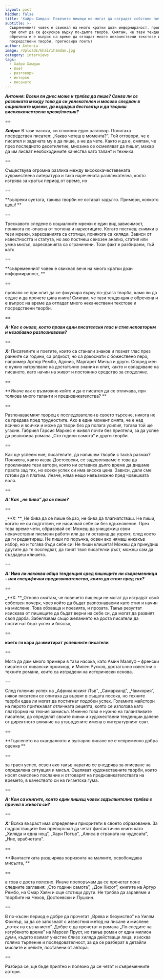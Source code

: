 ```yaml
---
layout: post
hidden: false
title: 'Хайри Хамдан: Повечето пишещи не могат да изградят собствен почерк'
subtitle: >-
  Съвременният човек е свикнал на много кратки дози информираност, проваля се
  при опит да се фокусира върху по-дълга творба. Смятам, че тази тенденция е
  обречена и е въпрос на време да отпадат много некачествени текстове и
  посредствени творби, прогнозира поетът
author: Antonia
image: /Uploads/khairihamdan.jpg
category: interviews
tags:
  - Хайри Хамдан
  - поет
  - разговори
  - интервю
  - писането
---
```

_**Антония: Всеки ли днес може и трябва да пише? Свива ли се разликата между това да си увлекателен и масово следван в социалните мрежи, да издадеш бестселър и да твориш висококачествена проза/поезия?**_

\==

_**Хайри:**_ В тази насока, си спомних един разговор. Попитаха посредствен писател: „Какво четеш в момента?“. Той отговори, че е писател и задачата му е да пише,  а не да чете. Както и да е, смятам, че през последното десетилетие, мнозина се осмеляват да пишат, макар да им лисват необоходимите качества като талант и техника. 

\==

Съществува огромна разлика между висококачестевената художествена литература и така наречената развлекателна, която изгрява за кратък период от време, но 

\==

**въпреки суетата, такива творби не остават задълго. Примери, колкото щеш! **

\==

Трескавото следене в социалните мрежи е един вид зависимост, понякога по-опасна от тютюна и наркотиците. Когато постнеш снимки в тези мрежи, харесванията са стотици, понякога са хиляди. Зависи от известността и статута, но ако постнеш сеиозен анализ, статия или умна мисъл, харесванията са ограничени. Този факт е разбираем, тъй като 

\==

**съвременният човек е свикнал вече на много кратки дози информираност, **

\==

проваля се при опит да се фокусира върху по-дълга творба, камо ли да седне и да прочете цяла книга! Смятам, че тази тенденция е обречена и е въпрос на време да отпадат много некачествени текстове и посредствени творби.  

\==

_**А: Кое е онова, което прави един писателски глас и стил неповторим и незабавно разпознаваем?**_

\==

_**Х:**_ Писателите и поетите, които са станали знаков и познат глас през ранните си години, са рядкост, но са докоснати с божествено перо, например Артюр Рембо, Адонис, Маргарет Мичъл и други. Според мен е нужно натрупване на достатъчно знания и опит, както и овладяване на писането, като начин на живот и постоянно средство за споделяне. 

\==

**Иначе как е възможно който и да е писател да се отличава, при толкова много таланти и предизвикателства? **

\==

Разпонаваемият творец е последователен в своето търсене, никога не се предава пред трудностите. Ако в един момент смята, че е над всичко и всички и може да твори без да полага усилия, тогава той ще угасне. Габриел Гарсия Маркес е живял почти без приятели, за да успее да реализира романа „Сто години самота“ и други творби. 

\==

Как ще успеем ние, писателите, да напишем творби с такъв размах? Понякога, както казва Достоевски, се задоволяваме с това да проклинаме тези автори, които ни оставиха дълго време да дишаме прахта зад тях, но всеки успех си има висока цена. Зависи, дали сме готови да я платим. Иначе, няма нещо невъзможно пред човешката воля.  

\==

_**А: Как „не бива“ да се пише?**_

\==

_**Х: **_Не бива да се пише бързо, не бива да плагиатстваш. Не пиши, когато не си подготвен, не насилвай себе си без вдъхновение. През това време чети, образовай се! Можеш да унищожиш свои некачествени писмени работи или да ги оставиш да узреят, след което да ги редактираш. Не пиши по поръчка, освен ако нямаш никакъв избор, но и тогава бъди себе си! Не пиши клишета! Можеш да принудиш другите да те последват, да гонят твоя писателки ръст, можеш сам да създадеш клишета. 

\==

_**А: Има ли някаква обща тенденция сред пишещите ни съвременници – или специфични предизвикателства, които да стоят пред тях?**_

\==

_**Х: **_Отново смятам, че повечето пишещи не могат да изградят свой собствен почерк, чрез който да бъдат разпознаваеми като стил и начин на мислене. Това обхваща и поезията, и прозата. Такъв резултат изискава от пишещите да бъдат верни на себе си, да могат да развият своя дарба. Забелязвам също желанието на доста писатели да постигнат бърз успех и блясък, 

\==

**което ги кара да имитират успешните писатели**

\==

Мога да дам много примери в тази насока, като Амин Маалуф – френски писател от ливански произход, и Милен Русков, достатъчно известни с техните романи, които са изградени на исторически основа. 

\==

След големия успех на „Африканският Лъв”, „Самарканд”, „Чамкория”, някои писатели се опитаха да вървят в същата посока, но техните творби едва ли могат да постигнат подобен успех. Големите майстори на перото притежават отличната рецепта, която се използва като платформа на техния замисъл. Именно това е нужно на талантливите писатели, да определят своите линии и художествени тенденции далече от директното влияние на утвърдените имена в литературният свят.

\==

**Търсенето на скандалното и вулгарно писане не е непременно добра оценка **

\==

за траен успех, освен ако такъв наратив се внедрява за описване на определена ситуация и мисъл. Оцеляват художествените творби, които носят смислено послание и отговарят на предизвикателствата на времето, в качеството си на гигантска гума.    

\==

_**А: Кои са книгите, които един пишещ човек задължително трябва е прочел в живота си?**_

\==

_**Х:**_ Всяка възраст има определени приоритети в своето образование. За подрастващите бих препоръчал да четат фантастични книги като „Хиляда и една нощ”, „Хари Потър”, „Алиса в страната на чудесата”, „Ние, врабчетата”. 

\==

**Фантастиката разширява хоризонта на малките, освобождава мисълта, **

\==

а това е доста полезно. Иначе препоръчам да се прочетат поне следните заглавия: „Сто години самота”, „Дон Кихот”, книгите на Артур Рембо, на Омар Хаям и още стотици други. Не трябва да заравяме и творбите на Чехов, Достоевски и Пушкин. 

\==

В по-късен период е добре да прочетат „Врява и безумство” на Уилям Фокнър, за да се запознаят с известния метод на писане и мислене „поток на съзнанието”. Добре е да прочетат и романа „По следите на изгубеното време” на Марсел Пруст, но такъв роман от един милион думи, където взимат участие близо хиляда действащи лица, изисква голямо търпение и последователност, за да се разберат в детайли мислите и целите, поставени от автора. 

\==

Разбира се, ще бъде приятно и полезно да се четат и съвременните автори.
